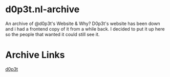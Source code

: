 # d0p3t.nl-archive
An archive of @d0p3t's Website & Why? D0p3t's website has been down and i had a frontend copy of it from a while back. I decided to put it up here so the people that wanted it could still see it.

# Archive Links
[d0p3t](https://opensourcev2.github.io/d0p3t.nl-archive/archive/index.html)

